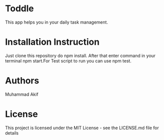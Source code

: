# Toddle
This app helps you in your daily task management.

# Installation Instruction
Just clone this repository do npm install. After that enter command in your terminal npm start.For Test script to run you can use npm test.

# Authors
Muhammad Akif

# License
This project is licensed under the MIT License - see the LICENSE.md file for details
